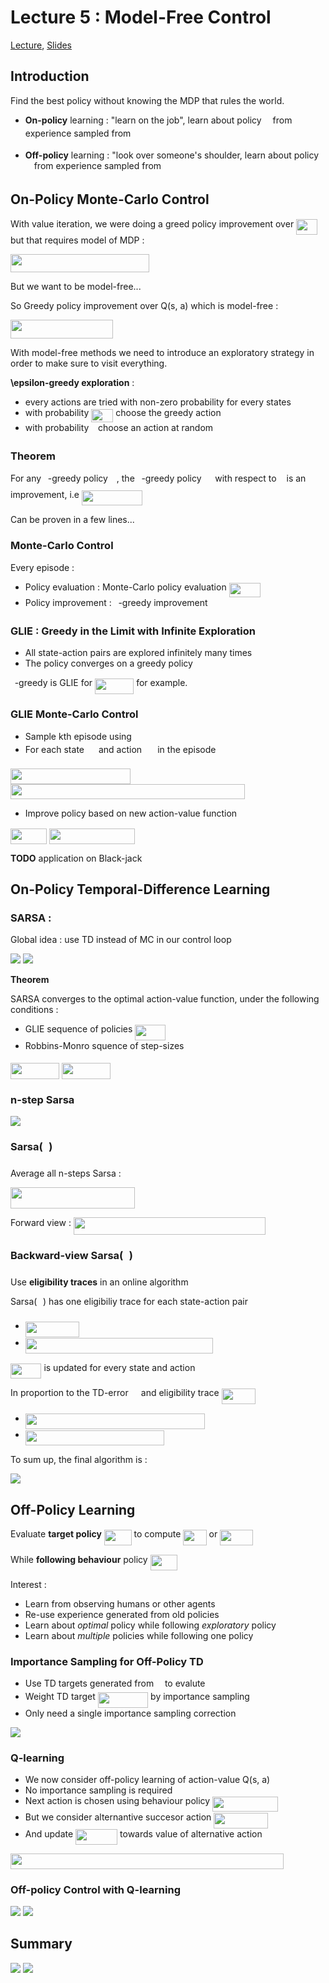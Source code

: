 # Lecture 5 : Model-Free Control

[Lecture](https://www.youtube.com/watch?v=0g4j2k_Ggc4&list=PLqYmG7hTraZDM-OYHWgPebj2MfCFzFObQ&index=5), [Slides](http://www0.cs.ucl.ac.uk/staff/d.silver/web/Teaching_files/control.pdf)


## Introduction

Find the best policy without knowing the MDP that rules the world.


* **On-policy** learning : "learn on the job", learn about policy <img src="/Lecture5-Model-Free-Control/tex/f30fdded685c83b0e7b446aa9c9aa120.svg?invert_in_darkmode&sanitize=true" align=middle width=9.96010619999999pt height=14.15524440000002pt/> from experience sampled from <img src="/Lecture5-Model-Free-Control/tex/f30fdded685c83b0e7b446aa9c9aa120.svg?invert_in_darkmode&sanitize=true" align=middle width=9.96010619999999pt height=14.15524440000002pt/>

* **Off-policy** learning : "look over someone's shoulder, learn about policy <img src="/Lecture5-Model-Free-Control/tex/f30fdded685c83b0e7b446aa9c9aa120.svg?invert_in_darkmode&sanitize=true" align=middle width=9.96010619999999pt height=14.15524440000002pt/> from experience sampled from <img src="/Lecture5-Model-Free-Control/tex/07617f9d8fe48b4a7b3f523d6730eef0.svg?invert_in_darkmode&sanitize=true" align=middle width=9.90492359999999pt height=14.15524440000002pt/>


## On-Policy Monte-Carlo Control

With value iteration, we were doing a greed policy improvement over <img src="/Lecture5-Model-Free-Control/tex/1ae4c80eec5d4a776a42d28dc01e0c90.svg?invert_in_darkmode&sanitize=true" align=middle width=33.732943199999994pt height=24.65753399999998pt/> but that requires model of MDP :

<img src="/Lecture5-Model-Free-Control/tex/fa447c4da3761bb21049d887a555d56e.svg?invert_in_darkmode&sanitize=true" align=middle width=221.71757189999997pt height=29.339719199999994pt/>

But we want to be model-free...

So Greedy policy improvement over Q(s, a) which is model-free :

<img src="/Lecture5-Model-Free-Control/tex/e9fd8366a311b7a8ce99bf893a76cb31.svg?invert_in_darkmode&sanitize=true" align=middle width=163.97149559999997pt height=29.339719199999994pt/>


With model-free methods we need to introduce an exploratory strategy in order to make sure to visit everything.

**\epsilon-greedy exploration** : 
* every actions are tried with non-zero probability for every states
* with probability <img src="/Lecture5-Model-Free-Control/tex/bdb8f1d1c8fbdfe5abfdafd09a2b6227.svg?invert_in_darkmode&sanitize=true" align=middle width=34.98279179999999pt height=21.18721440000001pt/> choose the greedy action
* with probability <img src="/Lecture5-Model-Free-Control/tex/7ccca27b5ccc533a2dd72dc6fa28ed84.svg?invert_in_darkmode&sanitize=true" align=middle width=6.672392099999992pt height=14.15524440000002pt/> choose an action at random


### Theorem

For any <img src="/Lecture5-Model-Free-Control/tex/7ccca27b5ccc533a2dd72dc6fa28ed84.svg?invert_in_darkmode&sanitize=true" align=middle width=6.672392099999992pt height=14.15524440000002pt/>-greedy policy <img src="/Lecture5-Model-Free-Control/tex/f30fdded685c83b0e7b446aa9c9aa120.svg?invert_in_darkmode&sanitize=true" align=middle width=9.96010619999999pt height=14.15524440000002pt/>, the <img src="/Lecture5-Model-Free-Control/tex/7ccca27b5ccc533a2dd72dc6fa28ed84.svg?invert_in_darkmode&sanitize=true" align=middle width=6.672392099999992pt height=14.15524440000002pt/>-greedy policy <img src="/Lecture5-Model-Free-Control/tex/e1c4ca96d10da0d56ad235b3b5fe363e.svg?invert_in_darkmode&sanitize=true" align=middle width=13.750048949999991pt height=24.7161288pt/> with respect to <img src="/Lecture5-Model-Free-Control/tex/d9fad2914b7324ed12eb8bd6f289f92b.svg?invert_in_darkmode&sanitize=true" align=middle width=8.099960549999992pt height=14.15524440000002pt/> is an improvement, i.e <img src="/Lecture5-Model-Free-Control/tex/fc2fe3f10893121afc9b96985a6e2fcd.svg?invert_in_darkmode&sanitize=true" align=middle width=96.67934264999998pt height=24.7161288pt/>

Can be proven in a few lines...

### Monte-Carlo Control

Every episode : 
* Policy evaluation : Monte-Carlo policy evaluation <img src="/Lecture5-Model-Free-Control/tex/0d07098d4d69b1160fe8f507a7ceca34.svg?invert_in_darkmode&sanitize=true" align=middle width=50.35132739999999pt height=22.465723500000017pt/>
* Policy improvement : <img src="/Lecture5-Model-Free-Control/tex/7ccca27b5ccc533a2dd72dc6fa28ed84.svg?invert_in_darkmode&sanitize=true" align=middle width=6.672392099999992pt height=14.15524440000002pt/>-greedy improvement

### GLIE : Greedy in the Limit with Infinite Exploration
* All state-action pairs are explored infinitely many times
* The policy converges on a greedy policy

<img src="/Lecture5-Model-Free-Control/tex/7ccca27b5ccc533a2dd72dc6fa28ed84.svg?invert_in_darkmode&sanitize=true" align=middle width=6.672392099999992pt height=14.15524440000002pt/>-greedy is GLIE for <img src="/Lecture5-Model-Free-Control/tex/3dd7247f8f7b91b6b4fe86173ef55403.svg?invert_in_darkmode&sanitize=true" align=middle width=62.19175379999999pt height=24.65753399999998pt/> for example.


### GLIE Monte-Carlo Control

* Sample kth episode using <img src="/Lecture5-Model-Free-Control/tex/f30fdded685c83b0e7b446aa9c9aa120.svg?invert_in_darkmode&sanitize=true" align=middle width=9.96010619999999pt height=14.15524440000002pt/>
* For each state <img src="/Lecture5-Model-Free-Control/tex/9f8bba50b95de09625626ddafa0698eb.svg?invert_in_darkmode&sanitize=true" align=middle width=15.04571639999999pt height=22.465723500000017pt/> and action <img src="/Lecture5-Model-Free-Control/tex/df02e7666c632d22547b9c75b98c49bf.svg?invert_in_darkmode&sanitize=true" align=middle width=17.29459049999999pt height=22.465723500000017pt/> in the episode

<img src="/Lecture5-Model-Free-Control/tex/780a43e27251f9456e6ee62436742095.svg?invert_in_darkmode&sanitize=true" align=middle width=192.03177015pt height=24.65753399999998pt/>

<img src="/Lecture5-Model-Free-Control/tex/38982a3c870a729c261ada57fbe30437.svg?invert_in_darkmode&sanitize=true" align=middle width=374.8446174pt height=24.65753399999998pt/>

* Improve policy based on new action-value function

<img src="/Lecture5-Model-Free-Control/tex/e5ee2039be7d4bdcd9c0b80772b6dde1.svg?invert_in_darkmode&sanitize=true" align=middle width=57.75677984999999pt height=24.65753399999998pt/>

<img src="/Lecture5-Model-Free-Control/tex/ca1c0ff853b51e94520537ec36c72b62.svg?invert_in_darkmode&sanitize=true" align=middle width=136.89188699999997pt height=24.65753399999998pt/>


**TODO** application on Black-jack




## On-Policy Temporal-Difference Learning


### SARSA :

Global idea : use TD instead of MC in our control loop

<img src='./images/sarsa.png'>

<img src='./images/sarsa_algo.PNG'>

**Theorem** 

SARSA converges to the optimal action-value function, under the following conditions :
* GLIE sequence of policies <img src="/Lecture5-Model-Free-Control/tex/3d616719b01083e04b7706e1ba8f0219.svg?invert_in_darkmode&sanitize=true" align=middle width=48.90429224999998pt height=24.65753399999998pt/>
* Robbins-Monro squence of step-sizes <img src="/Lecture5-Model-Free-Control/tex/583ce5b96b9bb83e6e6c47a06a398ef9.svg?invert_in_darkmode&sanitize=true" align=middle width=15.48143849999999pt height=14.15524440000002pt/>

<img src="/Lecture5-Model-Free-Control/tex/b8cf98c8672631ad01fa9d572f328eed.svg?invert_in_darkmode&sanitize=true" align=middle width=78.13928429999999pt height=26.438629799999987pt/>
<img src="/Lecture5-Model-Free-Control/tex/832a8d852fd51f9779ee17e36d47890a.svg?invert_in_darkmode&sanitize=true" align=middle width=78.13928429999999pt height=26.438629799999987pt/>


### n-step Sarsa

<img src='./images/n-step_sarsa.PNG'>

### Sarsa(<img src="/Lecture5-Model-Free-Control/tex/fd8be73b54f5436a5cd2e73ba9b6bfa9.svg?invert_in_darkmode&sanitize=true" align=middle width=9.58908224999999pt height=22.831056599999986pt/>)

Average all n-steps Sarsa :

<img src="/Lecture5-Model-Free-Control/tex/13c3035d325d20a9ec131a7f22138523.svg?invert_in_darkmode&sanitize=true" align=middle width=199.26390494999998pt height=34.337843099999986pt/>

Forward view : <img src="/Lecture5-Model-Free-Control/tex/d6a2ee3fb7a3e994c56ed86823c4ced3.svg?invert_in_darkmode&sanitize=true" align=middle width=306.87427154999995pt height=27.91243950000002pt/>

### Backward-view Sarsa(<img src="/Lecture5-Model-Free-Control/tex/fd8be73b54f5436a5cd2e73ba9b6bfa9.svg?invert_in_darkmode&sanitize=true" align=middle width=9.58908224999999pt height=22.831056599999986pt/>)

Use **eligibility traces** in an online algorithm

Sarsa(<img src="/Lecture5-Model-Free-Control/tex/fd8be73b54f5436a5cd2e73ba9b6bfa9.svg?invert_in_darkmode&sanitize=true" align=middle width=9.58908224999999pt height=22.831056599999986pt/>) has one eligibiliy trace for each state-action pair
* <img src="/Lecture5-Model-Free-Control/tex/13ad418c2658711e2b9593b375d69c31.svg?invert_in_darkmode&sanitize=true" align=middle width=86.13196844999999pt height=24.65753399999998pt/>
* <img src="/Lecture5-Model-Free-Control/tex/b3719d2213508a018cc248e52fb3f3bb.svg?invert_in_darkmode&sanitize=true" align=middle width=299.89721354999995pt height=24.65753399999998pt/>

<img src="/Lecture5-Model-Free-Control/tex/117ae84ef4502431c8cb477a2063ab73.svg?invert_in_darkmode&sanitize=true" align=middle width=49.48137479999998pt height=24.65753399999998pt/> is updated for every state and action

In proportion to the TD-error <img src="/Lecture5-Model-Free-Control/tex/10ea9eec57d7dd8109d5e58e9baf6620.svg?invert_in_darkmode&sanitize=true" align=middle width=12.27173144999999pt height=22.831056599999986pt/> and eligibility trace <img src="/Lecture5-Model-Free-Control/tex/1976738d6b55a6d7419b48a6fa9df6f8.svg?invert_in_darkmode&sanitize=true" align=middle width=54.408357299999984pt height=24.65753399999998pt/>
* <img src="/Lecture5-Model-Free-Control/tex/160f49a95dbb6a5d198ab10410d7f458.svg?invert_in_darkmode&sanitize=true" align=middle width=286.96007834999995pt height=24.65753399999998pt/>
* <img src="/Lecture5-Model-Free-Control/tex/e429c3bb8222fa74943a20dd276a8c76.svg?invert_in_darkmode&sanitize=true" align=middle width=222.70302284999994pt height=24.65753399999998pt/>

To sum up, the final algorithm is : 

<img src='./images/backward-sarsa_lambda.PNG'>

## Off-Policy Learning

Evaluate **target policy** <img src="/Lecture5-Model-Free-Control/tex/a5f75f5c24cae21447686b47e4f99d38.svg?invert_in_darkmode&sanitize=true" align=middle width=43.70637809999999pt height=24.65753399999998pt/> to compute <img src="/Lecture5-Model-Free-Control/tex/85aed0b0f7b723a72042b5a7378030bf.svg?invert_in_darkmode&sanitize=true" align=middle width=37.38085559999999pt height=24.65753399999998pt/> or <img src="/Lecture5-Model-Free-Control/tex/f4fd307c043a8d1ae7d10dec8715ec8f.svg?invert_in_darkmode&sanitize=true" align=middle width=52.74613904999998pt height=24.65753399999998pt/>

While **following behaviour** policy <img src="/Lecture5-Model-Free-Control/tex/44466e9be069ee87b299d635e626d0f5.svg?invert_in_darkmode&sanitize=true" align=middle width=43.65121529999999pt height=24.65753399999998pt/>

Interest : 
* Learn  from observing humans or other agents
* Re-use experience generated from old policies
* Learn about *optimal* policy while following *exploratory* policy
* Learn about *multiple* policies while following one policy

### Importance Sampling for Off-Policy TD

* Use TD targets generated from <img src="/Lecture5-Model-Free-Control/tex/07617f9d8fe48b4a7b3f523d6730eef0.svg?invert_in_darkmode&sanitize=true" align=middle width=9.90492359999999pt height=14.15524440000002pt/> to evalute <img src="/Lecture5-Model-Free-Control/tex/f30fdded685c83b0e7b446aa9c9aa120.svg?invert_in_darkmode&sanitize=true" align=middle width=9.96010619999999pt height=14.15524440000002pt/>
* Weight TD target <img src="/Lecture5-Model-Free-Control/tex/37656f3b25fd7bf8af232b869a9aa6e0.svg?invert_in_darkmode&sanitize=true" align=middle width=80.46834179999999pt height=24.7161288pt/> by importance sampling
* Only need a single importance sampling correction

<img src='images/formule_importance.PNG'>

### Q-learning

* We now consider off-policy learning of action-value Q(s, a)
* No importance sampling is required
* Next action is chosen using behaviour policy <img src="/Lecture5-Model-Free-Control/tex/074e883bbfdf3742df280ef6e9a36994.svg?invert_in_darkmode&sanitize=true" align=middle width=104.36844659999998pt height=24.65753399999998pt/>
* But we consider alternantive succesor action <img src="/Lecture5-Model-Free-Control/tex/c8b479b680cfff8c8768d2dc451a2325.svg?invert_in_darkmode&sanitize=true" align=middle width=86.60388659999998pt height=24.7161288pt/>
* And update <img src="/Lecture5-Model-Free-Control/tex/bd388eab74bded5ef1295c4b6abbacf5.svg?invert_in_darkmode&sanitize=true" align=middle width=67.07084009999998pt height=24.65753399999998pt/> towards value of alternative action

<img src="/Lecture5-Model-Free-Control/tex/2a3ada3cdd4ba0a1d8d8b3a9d4a2effc.svg?invert_in_darkmode&sanitize=true" align=middle width=437.29450049999997pt height=24.7161288pt/>

### Off-policy Control with Q-learning 

<img src='images/q_learning.PNG'>

<img src='images/q_learning_algo.PNG'>


## Summary


<img src='./images/summary.PNG'>

<img src='./images/summary_2.PNG'>